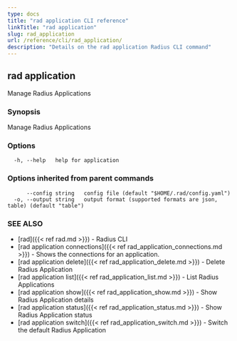 ```yaml
---
type: docs
title: "rad application CLI reference"
linkTitle: "rad application"
slug: rad_application
url: /reference/cli/rad_application/
description: "Details on the rad application Radius CLI command"
---
```

## rad application

Manage Radius Applications

### Synopsis

Manage Radius Applications

### Options

```
  -h, --help   help for application
```

### Options inherited from parent commands

```
      --config string   config file (default "$HOME/.rad/config.yaml")
  -o, --output string   output format (supported formats are json, table) (default "table")
```

### SEE ALSO

* [rad]({{< ref rad.md >}}) - Radius CLI
* [rad application connections]({{< ref rad_application_connections.md >}}) - Shows the connections for an application.
* [rad application delete]({{< ref rad_application_delete.md >}}) - Delete Radius Application
* [rad application list]({{< ref rad_application_list.md >}}) - List Radius Applications
* [rad application show]({{< ref rad_application_show.md >}}) - Show Radius Application details
* [rad application status]({{< ref rad_application_status.md >}}) - Show Radius Application status
* [rad application switch]({{< ref rad_application_switch.md >}}) - Switch the default Radius Application
